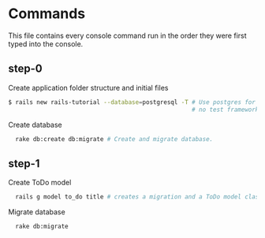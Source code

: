 # Commands

This file contains every console command run in the order they were first typed
into the console.

## step-0

Create application folder structure and initial files
```bash
$ rails new rails-tutorial --database=postgresql -T # Use postgres for database,
                                                    # no test framework since we'll install rspec later.
```

Create database
```bash
  rake db:create db:migrate # Create and migrate database.
```

## step-1

Create ToDo model
```bash
  rails g model to_do title # creates a migration and a ToDo model class
```

Migrate database
```bash
  rake db:migrate
```
